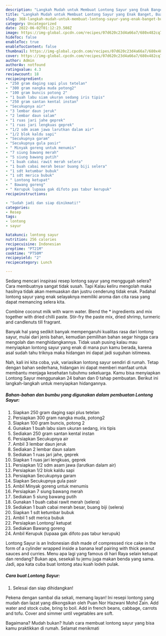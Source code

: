 ```yaml
---
description: "Langkah Mudah untuk Membuat Lontong Sayur yang Enak Banget, Buat Buka Puasa}"
title: "Langkah Mudah untuk Membuat Lontong Sayur yang Enak Banget, Buat Buka Puasa}"
slug: 368-langkah-mudah-untuk-membuat-lontong-sayur-yang-enak-banget-buat-buka-puasa
category: Uncategorized
date: 2022-06-02T01:12:23.508Z
image: https://img-global.cpcdn.com/recipes/07d620c23d4a66a7/680x482cq70/lontong-sayur-foto-resep-utama.jpg
hideToc: false
enableToc: true
enableTocContent: false
thumbnail: https://img-global.cpcdn.com/recipes/07d620c23d4a66a7/680x482cq70/lontong-sayur-foto-resep-utama.jpg
cover: https://img-global.cpcdn.com/recipes/07d620c23d4a66a7/680x482cq70/lontong-sayur-foto-resep-utama.jpg
author: Admin
authorAv: notfound
ratingvalue: 4.3
reviewcount: 18
recipeingredient:
- "250 gram daging sapi plus tetelan"
- "300 gram nangka muda potong2"
- "100 gram buncis potong 2"
- "1 buah labu siam ukuran sedang iris tipis"
- "250 gram santan kental instan"
- "Secukupnya air"
- "3 lembar daun jeruk"
- "2 lembar daun salam"
- "1 ruas jari jahe geprek"
- "1 ruas jari lengkuas geprek"
- "1/2 sdm asam jawa larutkan dalam air"
- "1/2 blok kaldu sapi"
- "Secukupnya garam"
- "Secukupnya gula pasir"
- " Minyak goreng untuk menumis"
- "7 siung bawang merah"
- "5 siung bawang putih"
- "1 buah cabai rawit merah selera"
- "1 buah cabai merah besar buang biji selera"
- "1 sdt ketumbar bubuk"
- "1 sdt merica bubuk"
- " Lontong ketupat"
- " Bawang goreng"
- " Kerupuk lupaaa gak difoto pas tabur kerupuk"
recipeinstructions:

- "Sudah jadi dan siap dinikmati!"
categories:
- Resep
tags:
- lontong
- sayur

katakunci: lontong sayur 
nutrition: 256 calories
recipecuisine: Indonesian
preptime: "PT21M"
cooktime: "PT50M"
recipeyield: "2"
recipecategory: Lunch

---
```



Sedang mencari inspirasi resep lontong sayur yang menggugah selera? Cara membuatnya sangat tidak susah. Tapi Kalau keliru mengolah maka hasilnya tidak akan memuaskan dan justru cenderung tidak enak. Padahal lontong sayur yang enak selayaknya memiliki aroma dan cita rasa yang dapat memancing selera kita.


Combine coconut milk with warm water. Blend the * ingredients and mix together with dried chilli paste. Stir-fry the paste mix, dried shrimp, turmeric and candlenuts till fragrant.

Banyak hal yang sedikit banyak mempengaruhi kualitas rasa dari lontong sayur, mulai dari jenis bahan, kemudian pemilihan bahan segar hingga cara mengolah dan menghidangkannya. Tidak usah pusing kalau mau menyiapkan lontong sayur yang enak di mana pun kamu berada, karena asal sudah tahu triknya maka hidangan ini dapat jadi suguhan istimewa.


Nah, kali ini kita coba, yuk, variasikan lontong sayur sendiri di rumah. Tetap dengan bahan sederhana, hidangan ini dapat memberi manfaat untuk membantu menjaga kesehatan tubuhmu sekeluarga. Kamu bisa menyiapkan Lontong Sayur menggunakan 24 bahan dan 0 tahap pembuatan. Berikut ini langkah-langkah untuk menyiapkan hidangannya.

<!--inarticleads1-->

##### Bahan-bahan dan bumbu yang digunakan dalam pembuatan Lontong Sayur:

1. Siapkan 250 gram daging sapi plus tetelan
1. Persiapkan 300 gram nangka muda, potong2
1. Siapkan 100 gram buncis, potong 2
1. Gunakan 1 buah labu siam ukuran sedang, iris tipis
1. Sediakan 250 gram santan kental instan
1. Persiapkan Secukupnya air
1. Ambil 3 lembar daun jeruk
1. Sediakan 2 lembar daun salam
1. Sediakan 1 ruas jari jahe, geprek
1. Siapkan 1 ruas jari lengkuas, geprek
1. Persiapkan 1/2 sdm asam jawa (larutkan dalam air)
1. Persiapkan 1/2 blok kaldu sapi
1. Persiapkan Secukupnya garam
1. Siapkan Secukupnya gula pasir
1. Ambil  Minyak goreng untuk menumis
1. Persiapkan 7 siung bawang merah
1. Sediakan 5 siung bawang putih
1. Gunakan 1 buah cabai rawit merah (selera)
1. Sediakan 1 buah cabai merah besar, buang biji (selera)
1. Siapkan 1 sdt ketumbar bubuk
1. Ambil 1 sdt merica bubuk
1. Persiapkan  Lontong/ ketupat
1. Sediakan  Bawang goreng
1. Ambil  Kerupuk (lupaaa gak difoto pas tabur kerupuk)


Lontong Sayur is an Indonesian dish made of compressed rice cake in the form of a cylinder wrapped inside a banana leaf pairing with thick peanut sauces and curries. Menu apa lagi yang famous di hari Raya selain ketupat dan rendang? Bukan apa, sesekali tu jemu juga makan benda yang sama. Jadi, apa kata cuba buat lontong atau kuah lodeh pulak. 

<!--inarticleads2-->

##### Cara buat Lontong Sayur:


1. Selesai dan siap dihidangkan!

Pekena dengan sambal dia sekali, memang layan! Ini resepi lontong yang mudah dan lazat yang dikongsikan oleh Puan Nor Hazwani Mohd Zain. Add water and stock cube, bring to boil. Add in french beans, cabbage, carrots and tofu. Cover and simmer until vegetables are soft. 

Bagaimana? Mudah bukan? Itulah cara membuat lontong sayur yang bisa kamu praktikkan di rumah. Selamat menikmati
